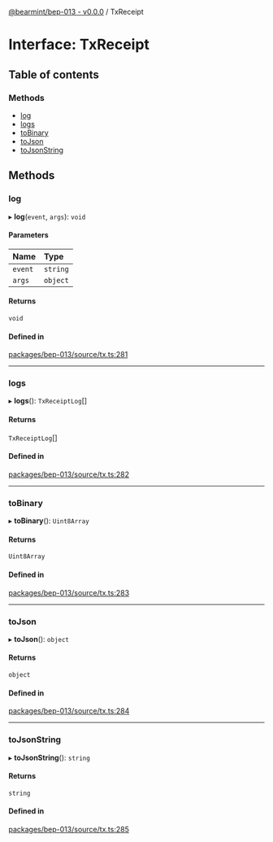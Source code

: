 [@bearmint/bep-013 - v0.0.0](../README.md) / TxReceipt

# Interface: TxReceipt

## Table of contents

### Methods

- [log](TxReceipt.md#log)
- [logs](TxReceipt.md#logs)
- [toBinary](TxReceipt.md#tobinary)
- [toJson](TxReceipt.md#tojson)
- [toJsonString](TxReceipt.md#tojsonstring)

## Methods

### log

▸ **log**(`event`, `args`): `void`

#### Parameters

| Name | Type |
| :------ | :------ |
| `event` | `string` |
| `args` | `object` |

#### Returns

`void`

#### Defined in

[packages/bep-013/source/tx.ts:281](https://github.com/bearmint/bearmint/blob/main/packages/bep-013/source/tx.ts#L281)

___

### logs

▸ **logs**(): `TxReceiptLog`[]

#### Returns

`TxReceiptLog`[]

#### Defined in

[packages/bep-013/source/tx.ts:282](https://github.com/bearmint/bearmint/blob/main/packages/bep-013/source/tx.ts#L282)

___

### toBinary

▸ **toBinary**(): `Uint8Array`

#### Returns

`Uint8Array`

#### Defined in

[packages/bep-013/source/tx.ts:283](https://github.com/bearmint/bearmint/blob/main/packages/bep-013/source/tx.ts#L283)

___

### toJson

▸ **toJson**(): `object`

#### Returns

`object`

#### Defined in

[packages/bep-013/source/tx.ts:284](https://github.com/bearmint/bearmint/blob/main/packages/bep-013/source/tx.ts#L284)

___

### toJsonString

▸ **toJsonString**(): `string`

#### Returns

`string`

#### Defined in

[packages/bep-013/source/tx.ts:285](https://github.com/bearmint/bearmint/blob/main/packages/bep-013/source/tx.ts#L285)
